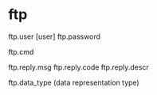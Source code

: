 # ftp

ftp.user [user]
ftp.password

ftp.cmd

ftp.reply.msg
ftp.reply.code
ftp.reply.descr

ftp.data_type (data representation type)
